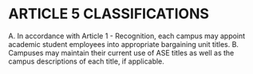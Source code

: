 # ARTICLE 5  CLASSIFICATIONS

A. In accordance with Article 1 - Recognition, each campus may appoint academic student employees into appropriate bargaining unit titles.
B. Campuses may maintain their current use of ASE titles as well as the campus descriptions of each title, if applicable.

